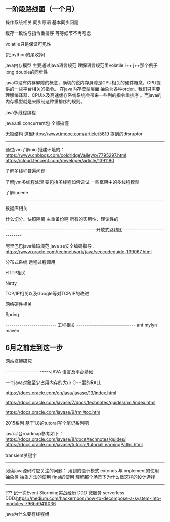 一阶段路线图（一个月）
------------------------------------------------------------
操作系统相关 同步原语 基本同步问题


缓存一致性与指令重排序 等等细节不再考虑

volatile只是保证可见性

(把python的尾收掉)

java内存模型 主要通过java语言规范 理解语言规范里volatile i++ j++那个例子
		long  double的同步性

java中没有内存屏障的概念，确切的说内存屏障是CPU相关的硬件概念，CPU提供的一些平台相关的指令。
在java内存模型层面 抽象为各种order。我们只需要理解编译器、CPU以及高速缓存系统系统会带来一些列的指令重排序
。而java的内存模型就是来限制这种重排序的规则。


java多线程编程

java.util.concurrent包 全部搞懂

无锁结构 这里https://www.imooc.com/article/5619 提到的disruptor





------------------------------------------------------------
通过jvm了解nio 搭建环境的：https://www.cnblogs.com/coldridgeValley/p/7795297.html  https://cloud.tencent.com/developer/article/1391180

了解多线程普遍问题

了解jvm多线程处理 要包括多线程如何调试 一些框架中的多线程模型 

了解lucene




--------------------------------------------------------

数据库相关

什么切分、快照隔离
主重备份啊 所有的实用性、理论性的



-------------------------------------------- 开放式路线图 ----------------------------

阿里巴巴java编码规范
java se安全编码指导：https://www.oracle.com/technetwork/java/seccodeguide-139067.html

分布式系统
	远程过程调用

HTTP相关

Netty

TCP/IP相关以及Google等对TCP/IP的改进

网络硬件相关

Spring

------------------------- 工程相关 -----------------------------
ant
mylyn
maven

6月之前走到这一步
----------------------------------------------------------------
网站框架研究



----------------------JAVA 语言及平台基础

一个java对象至少占用内存的大小 C++里的RALL

https://docs.oracle.com/en/java/javase/13/index.html

https://docs.oracle.com/javase/7/docs/technotes/guides/rmi/index.html

https://docs.oracle.com/javase/9/rmi/toc.htm



2015系列 基于1.8的tutoral写个笔记系列吧

 java平台roadmap参考如下：
https://docs.oracle.com/javase/8/docs/technotes/guides/
https://docs.oracle.com/javase/tutorial/tutorialLearningPaths.html

transient关键字

-----------------------
阅读java源码时应关注的问题：
用到的设计模式
extends 与 implement的使用 抽象类 抽象方法的使用
final的使用 理解那个场景下为什么做这样的设计选择


----------------------------
??? 记一次Event Storming实战经历 DDD 微服务 serverless
DDD:https://medium.com/hackernoon/how-to-decompose-a-system-into-modules-796bd941f036


java为什么要有线程组





